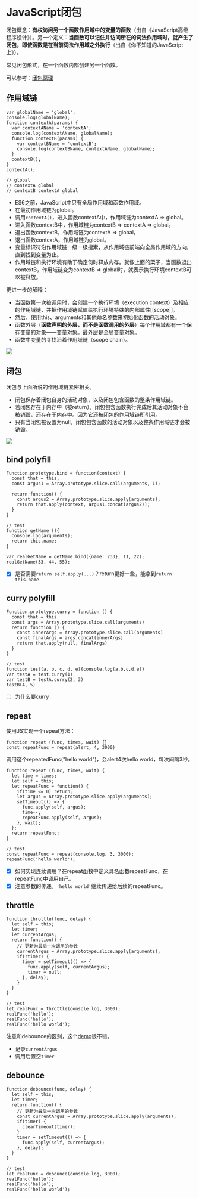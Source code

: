 # JavaScript闭包

闭包概念：**有权访问另一个函数作用域中的变量的函数**（出自《JavaScript高级程序设计》）。另一个定义：**当函数可以记住并访问所在的词法作用域时，就产生了闭包，即使函数是在当前词法作用域之外执行**（出自《你不知道的JavaScript上》）。

常见闭包形式，在一个函数内部创建另一个函数。

可以参考：[闭包原理](./JavaScript内存、作用域链和垃圾收集机制.md#闭包)

## 作用域链

    var globalName = 'global';
    console.log(globalName);
    function contextA(params) {
      var contextAName = 'contextA';
      console.log(contextAName, globalName);
      function contextB(params) {
        var contextBName = 'contextB';
        console.log(contextBName, contextAName, globalName);
      }
      contextB();
    }
    contextA();
    
    // global
    // contextA global
    // contextB contextA global

* ES6之前，JavaScript中只有全局作用域和函数作用域。
* 在最初作用域链为global。
* 调用`contextA()`，进入函数contextA中，作用域链为contextA => global。
* 进入函数contextB中，作用域链为contextB => contextA => global。
* 退出函数contextB，作用域链为contextA => global。
* 退出函数contextA，作用域链为global。
* 变量标识符沿作用域链一级一级搜索，从作用域链前端向全局作用域的方向，直到找到变量为止。
* 作用域链和执行环境有助于确定何时释放内存。就像上面的栗子，当函数退出contextB，作用域链变为contextB => global时，就表示执行环境contextB可以被释放。

更进一步的解释：
* 当函数第一次被调用时，会创建一个执行环境（execution context）及相应的作用域链，并把作用域链赋值给执行环境特殊的内部属性[[scope]]。
* 然后，使用this、arguments和其他命名参数来初始化函数的活动对象。
* 函数外层（**函数声明的外层，而不是函数调用的外层**）每个作用域都有一个保存变量的对象——变量对象。最外层是全局变量对象。
* 函数中变量的寻找沿着作用域链（scope chain）。

![](/assets/scope-chain.jpg)

## 闭包

闭包与上面所说的作用域链紧密相关。

* 闭包保存着闭包自身的活动对象，以及闭包包含函数的整条作用域链。
* 若闭包存在于内存中（被return），闭包包含函数执行完成后其活动对象不会被销毁，还存在于内存中。因为它还被闭包的作用域链所引用。
* 只有当闭包被设置为null，闭包包含函数的活动对象以及整条作用域链才会被销毁。 

![](/assets/scope-chain-closure.png)

## bind polyfill

    Function.prototype.bind = function(context) {
      const that = this;
      const argus1 = Array.prototype.slice.call(arguments, 1);

      return function() {
        const argus2 = Array.prototype.slice.apply(arguments);
        return that.apply(context, argus1.concat(argus2));
      }
    }
    
    // test
    function getName (){
      console.log(arguments);
      return this.name;
    }
    
    var realGetName = getName.bind({name: 233}, 11, 22);
    realGetName(33, 44, 55);


- [x] 是否需要`return self.apply(...)`？return更好一些，能拿到`return this.name`

## curry polyfill

    Function.prototype.curry = function () {
      const that = this
      const args = Array.prototype.slice.call(arguments)
      return function () {
        const innerArgs = Array.prototype.slice.call(arguments)
        const finalArgs = args.concat(innerArgs)
        return that.apply(null, finalArgs)
      }
    }

    // test
    function test(a, b, c, d, e){console.log(a,b,c,d,e)}
    var testA = test.curry(1)
    var testB = testA.curry(2, 3)
    testB(4, 5)

- [ ] 为什么要curry

## repeat

使用JS实现一个repeat方法：

    function repeat (func, times, wait) {}
    const repeatFunc = repeat(alert, 4, 3000)

调用这个repeatedFunc("hello world")，会alert4次hello world，每次间隔3秒。

    function repeat (func, times, wait) {
      let time = times;
      let self = this;
      let repeatFunc = function() {
        if(time <= 0) return;
        let argus = Array.prototype.slice.apply(arguments);
        setTimeout(() => {
          func.apply(self, argus);
          time--;
          repeatFunc.apply(self, argus);
        }, wait);
      };
      return repeatFunc;
    }
    
    // test
    const repeatFunc = repeat(console.log, 3, 3000);
    repeatFunc('hello world');
    
- [x] 如何实现连续调用？在repeat函数中定义具名函数repeatFunc，在repeatFunc中调用自己。
- [x] 注意参数的传递。`'hello world'`继续传递给后续的repeatFunc。

## throttle

    function throttle(func, delay) {
      let self = this;
      let timer;
      let currentArgus;
      return function() {
        // 更新为最后一次调用的参数
        currentArgus = Array.prototype.slice.apply(arguments);
        if(!timer) {
          timer = setTimeout(() => {
            func.apply(self, currentArgus);
            timer = null;
          }, delay);
        }
      }
    }

    // test
    let realFunc = throttle(console.log, 3000);
    realFunc('hello');
    realFunc('hello');
    realFunc('hello world');

注意和debounce的区别，这个[demo](https://codepen.io/llh911001/pen/XmGYKV?editors=1010)很不错。

* 记录`currentArgus`
* 调用后置空`timer`

## debounce

    function debounce(func, delay) {
      let self = this;
      let timer;
      return function() {
        // 更新为最后一次调用的参数
        const currentArgus = Array.prototype.slice.apply(arguments);
        if(timer) {
          clearTimeout(timer);
        }
        timer = setTimeout(() => {
          func.apply(self, currentArgus);
        }, delay);
      }
    }
    
    // test
    let realFunc = debounce(console.log, 3000);
    realFunc('hello');
    realFunc('hello');
    realFunc('hello world');
